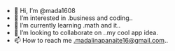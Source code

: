 - 👋 Hi, I’m @mada1608
- 👀 I’m interested in .business and coding..
- 🌱 I’m currently learning .math and it..
- 💞️ I’m looking to collaborate on ..my cool app idea.
- 📫 How to reach me .madalinapanaite16@gmail.com..

<!---
mada1608/mada1608 is a ✨ special ✨ repository because its `README.md` (this file) appears on your GitHub profile.
You can click the Preview link to take a look at your changes.
--->
